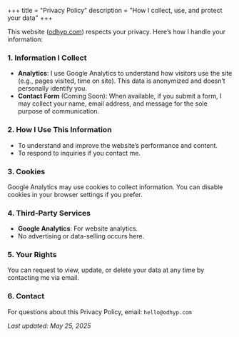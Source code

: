 +++
title = "Privacy Policy"
description = "How I collect, use, and protect your data"
+++

This website ([odhyp.com]) respects your privacy. Here’s how I handle your information:

[odhyp.com]: https://odhyp.com/

### 1. Information I Collect

- **Analytics**: I use Google Analytics to understand how visitors use the site (e.g., pages visited, time on site). This data is anonymized and doesn’t personally identify you.
- **Contact Form** (Coming Soon): When available, if you submit a form, I may collect your name, email address, and message for the sole purpose of communication.

### 2. How I Use This Information

- To understand and improve the website’s performance and content.
- To respond to inquiries if you contact me.

### 3. Cookies

Google Analytics may use cookies to collect information. You can disable cookies in your browser settings if you prefer.

### 4. Third-Party Services

- **Google Analytics**: For website analytics.
- No advertising or data-selling occurs here.

### 5. Your Rights

You can request to view, update, or delete your data at any time by contacting me via email.

### 6. Contact

For questions about this Privacy Policy, email: `hello@odhyp.com`

_Last updated: May 25, 2025_
